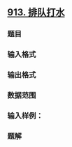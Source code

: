 ## [913. 排队打水](https://www.acwing.com/problem/content/915/)

### 题目

### 输入格式

### 输出格式

### 数据范围

### 输入样例：



### 题解
